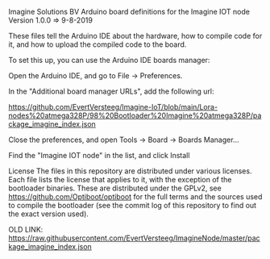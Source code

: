 Imagine Solutions BV Arduino board definitions for the Imagine IOT node
Version 1.0.0 => 9-8-2019


These files tell the Arduino IDE about the hardware, how to compile code for it, and how to upload the compiled code to the board.

To set this up, you can use the Arduino IDE boards manager:

Open the Arduino IDE, and go to File -> Preferences.

In the "Additional board manager URLs", add the following url: 

https://github.com/EvertVersteeg/Imagine-IoT/blob/main/Lora-nodes%20atmega328P/98%20Bootloader%20Imagine%20atmega328P/package_imagine_index.json

Close the preferences, and open Tools -> Board -> Boards Manager...

Find the "Imagine IOT node" in the list, and click Install



License
The files in this repository are distributed under various licenses. Each file lists the license that applies to it, with the exception of the bootloader binaries. These are distributed under the GPLv2, see https://github.com/Optiboot/optiboot for the full terms and the sources used to compile the bootloader (see the commit log of this repository to find out the exact version used).


OLD LINK:
https://raw.githubusercontent.com/EvertVersteeg/ImagineNode/master/package_imagine_index.json